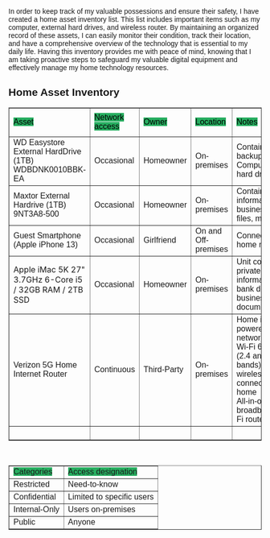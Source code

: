 <p><span style="font-size:14px"><span style="font-family:Arial,Helvetica,sans-serif">In order to keep track of my valuable possessions and ensure their safety, I have created a home asset inventory list. This list includes important items such as my computer, external hard drives, and wireless router. By maintaining an organized record of these assets, I can easily monitor their condition, track their location, and have a comprehensive overview of the technology that is essential to my daily life. Having this inventory provides me with peace of mind, knowing that I am taking proactive steps to safeguard my valuable digital equipment and effectively manage my home technology resources.</span></span></p>

<h2><span style="font-family:Arial,Helvetica,sans-serif">Home Asset Inventory</span></h2>

<table border="1" cellpadding="0" cellspacing="0" dir="ltr">
	<tbody>
		<tr>
			<td>
			<p><span style="font-family:Arial,Helvetica,sans-serif"><span style="color:#000000"><span style="background-color:#27ae60">Asset</span></span></span></p>
			</td>
			<td><span style="font-family:Arial,Helvetica,sans-serif"><span style="color:#000000"><span style="background-color:#27ae60">Network access</span></span></span></td>
			<td><span style="font-family:Arial,Helvetica,sans-serif"><span style="color:#000000"><span style="background-color:#27ae60">Owner</span></span></span></td>
			<td><span style="font-family:Arial,Helvetica,sans-serif"><span style="color:#000000"><span style="background-color:#27ae60">Location</span></span></span></td>
			<td><span style="font-family:Arial,Helvetica,sans-serif"><span style="color:#000000"><span style="background-color:#27ae60">Notes</span></span></span></td>
			<td><span style="font-family:Arial,Helvetica,sans-serif"><span style="color:#000000"><span style="background-color:#27ae60">Sensitivity</span></span></span></td>
		</tr>
		<tr>
			<td><span style="font-family:Arial,Helvetica,sans-serif">WD Easystore External HardDrive (1TB) WDBDNK0010BBK-EA</span></td>
			<td><span style="font-family:Arial,Helvetica,sans-serif">Occasional</span></td>
			<td><span style="font-family:Arial,Helvetica,sans-serif">Homeowner</span></td>
			<td><span style="font-family:Arial,Helvetica,sans-serif">On-premises</span></td>
			<td><span style="font-family:Arial,Helvetica,sans-serif">Contains weekly backups of Desktop Computer&#39;s internal hard drive</span></td>
			<td><span style="font-family:Arial,Helvetica,sans-serif">Restricted</span></td>
		</tr>
		<tr>
			<td><span style="font-family:Arial,Helvetica,sans-serif">Maxtor External Hardrive (1TB) 9NT3A8-500</span></td>
			<td><span style="font-family:Arial,Helvetica,sans-serif">Occasional</span></td>
			<td><span style="font-family:Arial,Helvetica,sans-serif">Homeowner</span></td>
			<td><span style="font-family:Arial,Helvetica,sans-serif">On-premises</span></td>
			<td><span style="font-family:Arial,Helvetica,sans-serif">Contains private information (photos, business docs, art files, movies)</span></td>
			<td><span style="font-family:Arial,Helvetica,sans-serif">Confidential</span></td>
		</tr>
		<tr>
			<td><span style="font-family:Arial,Helvetica,sans-serif">Guest Smartphone (Apple iPhone 13)</span></td>
			<td><span style="font-family:Arial,Helvetica,sans-serif">Occasional</span></td>
			<td><span style="font-family:Arial,Helvetica,sans-serif">Girlfriend</span></td>
			<td><span style="font-family:Arial,Helvetica,sans-serif">On and Off-premises</span></td>
			<td><span style="font-family:Arial,Helvetica,sans-serif">Connects to my home network.</span></td>
			<td><span style="font-family:Arial,Helvetica,sans-serif">Internal-Only</span></td>
		</tr>
		<tr>
			<td>Apple iMac 5K 27&quot; 3.7GHz 6-Core i5 / 32GB RAM / 2TB SSD</td>
			<td><span style="font-family:Arial,Helvetica,sans-serif">Occasional</span></td>
			<td><span style="font-family:Arial,Helvetica,sans-serif">Homeowner</span></td>
			<td><span style="font-family:Arial,Helvetica,sans-serif">On-premises</span></td>
			<td><span style="font-family:Arial,Helvetica,sans-serif">Unit contains private information&nbsp;(photos, bank documents, business ownership documents, etc.)</span></td>
			<td><span style="font-family:Arial,Helvetica,sans-serif">Confidential</span></td>
		</tr>
		<tr>
			<td><span style="font-family:Arial,Helvetica,sans-serif">Verizon 5G Home Internet Router</span></td>
			<td><span style="font-family:Arial,Helvetica,sans-serif">Continuous</span></td>
			<td><span style="font-family:Arial,Helvetica,sans-serif">Third-Party</span></td>
			<td><span style="font-family:Arial,Helvetica,sans-serif">On-premises</span></td>
			<td><span style="font-family:Arial,Helvetica,sans-serif">Home internet powered by 5G/LTE network. Supports Wi-Fi 6 standard (2.4 and 5GHz bands) for fast wireless connections in home<br />
			All-in-one broadband and Wi-Fi router.</span></td>
			<td><span style="font-family:Arial,Helvetica,sans-serif">Restricted</span></td>
		</tr>
		<tr>
			<td>&nbsp;</td>
			<td>&nbsp;</td>
			<td>&nbsp;</td>
			<td>&nbsp;</td>
			<td>&nbsp;</td>
			<td>&nbsp;</td>
		</tr>
	</tbody>
</table>

<p>&nbsp;</p>

<table border="1" cellpadding="0" cellspacing="0" dir="ltr">
	<tbody>
		<tr>
			<td><span style="font-family:Arial,Helvetica,sans-serif"><span style="background-color:#27ae60">Categories</span></span></td>
			<td><span style="font-family:Arial,Helvetica,sans-serif"><span style="background-color:#27ae60">Access designation</span></span></td>
		</tr>
		<tr>
			<td><span style="font-family:Arial,Helvetica,sans-serif">Restricted</span></td>
			<td><span style="font-family:Arial,Helvetica,sans-serif">Need-to-know</span></td>
		</tr>
		<tr>
			<td><span style="font-family:Arial,Helvetica,sans-serif">Confidential</span></td>
			<td><span style="font-family:Arial,Helvetica,sans-serif">Limited to specific users</span></td>
		</tr>
		<tr>
			<td><span style="font-family:Arial,Helvetica,sans-serif">Internal-Only</span></td>
			<td><span style="font-family:Arial,Helvetica,sans-serif">Users on-premises</span></td>
		</tr>
		<tr>
			<td><span style="font-family:Arial,Helvetica,sans-serif">Public</span></td>
			<td><span style="font-family:Arial,Helvetica,sans-serif">Anyone</span></td>
		</tr>
	</tbody>
</table>

<p>&nbsp;&nbsp;</p>
